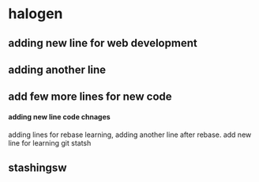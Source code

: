 # halogen

## adding new line for web development

## adding another line

## add few more lines for new code

#### adding new line code chnages
adding lines for rebase learning, adding another line after rebase.
add new line for learning git statsh

## stashingsw